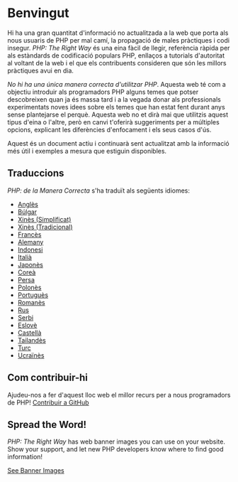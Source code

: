 # Benvingut

Hi ha una gran quantitat d'informació no actualitzada a la web que porta als nous usuaris de PHP per mal camí, la
propagació de males pràctiques i codi insegur. _PHP: The Right Way_ és una eina fàcil de llegir, referència ràpida per
als estàndards de codificació populars PHP, enllaços a tutorials d'autoritat al voltant de la web i el que els
contribuents consideren que són les millors pràctiques avui en dia.

_No hi ha una única manera correcta d'utilitzar PHP_. Aquesta web té com a objectiu introduir als programadors PHP
alguns temes que potser descobreixen quan ja és massa tard i a la vegada donar als professionals experimentats noves
idees sobre els temes que han estat fent durant anys sense plantejarse el perquè. Aquesta web no et dirà mai que
utilitzis aquest tipus d'eina o l'altre, però en canvi t'oferirà suggeriments per a múltiples opcions, explicant les
diferències d'enfocament i els seus casos d'ús.

Aquest és un document actiu i continuarà sent actualitzat amb la informació més útil i exemples a mesura que estiguin
disponibles.

## Traduccions

_PHP: de la Manera Correcta_ s'ha traduït als següents idiomes:

* [Anglès](http://www.phptherightway.com)
* [Búlgar](http://bg.phptherightway.com/)
* [Xinès (Simplificat)](http://wulijun.github.com/php-the-right-way)
* [Xinès (Tradicional)](http://laravel-taiwan.github.io/php-the-right-way)
* [Francès](http://eilgin.github.io/php-the-right-way/)
* [Alemany](http://rwetzlmayr.github.io/php-the-right-way/)
* [Indonesi](http://id.phptherightway.com/)
* [Italià](http://it.phptherightway.com/)
* [Japonès](http://ja.phptherightway.com)
* [Coreà](http://wafe.github.io/php-the-right-way/)
* [Persa](http://novid.github.io/php-the-right-way/)
* [Polonès](http://pl.phptherightway.com/)
* [Portuguès](http://br.phptherightway.com/)
* [Romanès](https://bgui.github.io/php-the-right-way/)
* [Rus](http://getjump.github.io/ru-php-the-right-way)
* [Serbi](http://smatejic.github.io/php-the-right-way/)
* [Eslovè](http://sl.phptherightway.com)
* [Castellà](http://phpdevenezuela.github.io/php-the-right-way/)
* [Tailandès](https://apzentral.github.io/php-the-right-way/)
* [Turc](http://hkulekci.github.io/php-the-right-way/)
* [Ucraïnès](http://iflista.github.com/php-the-right-way/)

## Com contribuir-hi

Ajudeu-nos a fer d'aquest lloc web el millor recurs per a nous programadors de PHP! [Contribuir a GitHub][1]

## Spread the Word!

_PHP: The Right Way_ has web banner images you can use on your website. Show your support, and let new PHP developers
know where to find good information!

[See Banner Images][2]

[1]: https://github.com/codeguy/php-the-right-way/tree/gh-pages
[2]: /banners.html
